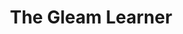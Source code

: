 ---
title: "The Gleam Learner"
description: "The Little Learner ported to Gleam language"
tags: ["Gleam", "Machine Learning"]
contributor: false
repo: "https://github.com/nohzafk/the_gleam_learner"
weight: 40
---